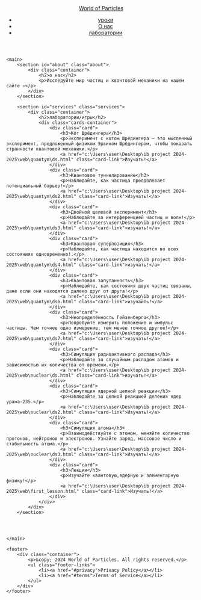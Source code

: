 <!DOCTYPE html>
<html lang="en">
<head>
    <meta charset="UTF-8">
    <meta name="viewport" content="width=device-width, initial-scale=1.0">
    <title>Main menu of quantum</title>
    <link rel="stylesheet" href="stylemain.css">
    
</head>
<body>
    <header>
        <nav class="navbar">
            <a href="#" class="logo">World of Particles</a>
            <ul class="nav-links">
                <li><a href="c:\Users\user\Desktop\ib project 2024-2025\web\first_lesson.html">уроки</a></li>
                <li><a href="#about">О нас</a></li>
                <li><a href="#services">лаборатории</a></li>
            </ul>
        </nav>
    </header>

    <main>
        <section id="about" class="about">
            <div class="container">
                <h2>о нас</h2>
                <p>Исследуйте мир частиц и квантовой механики на нашем сайте ⚛</p>
            </div>
        </section>

        <section id="services" class="services">
            <div class="container">
                <h2>лаборатории/игры</h2>
                <div class="cards-container">
                    <div class="card">
                        <h3>Кот Шрёдингера</h3>
                        <p>Эксперимент с котом Шрёдингера — это мысленный эксперимент, предложенный физиком Эрвином Шрёдингером, чтобы показать странности квантовой механики.</p>
                        <a href="c:\Users\user\Desktop\ib project 2024-2025\web\quantym\ds.html" class="card-link">Изучать!</a>
                    </div>
                    <div class="card">
                        <h3>Квантовое туннелирование</h3>
                        <p>Наблюдайте, как частица преодолевает потенциальный барьер!</p>
                        <a href="c:\Users\user\Desktop\ib project 2024-2025\web\quantym\ds2.html" class="card-link">Изучать!</a>
                    </div>
                    <div class="card">
                        <h3>Двойной щелевой эксперимент</h3>
                        <p>Наблюдайте за интерференцией частиц и волн!</p>
                        <a href="c:\Users\user\Desktop\ib project 2024-2025\web\quantym\ds3.html" class="card-link">изучать!</a>
                    </div>
                    <div class="card">
                        <h3>Квантовая суперпозиция</h3>
                        <p>Наблюдайте, как частица находится во всех состояниях одновременно!.</p>
                        <a href="c:\Users\user\Desktop\ib project 2024-2025\web\quantym\ds4.html" class="card-link">изучать!</a>
                    </div>
                    <div class="card">
                        <h3>Квантовая запутанность</h3>
                        <p>Наблюдайте, как состояния двух частиц связаны, даже если они находятся далеко друг от друга!</p>
                        <a href="c:\Users\user\Desktop\ib project 2024-2025\web\quantym\ds6.html" class="card-link">изучайть!</a>
                    </div>
                    <div class="card">
                        <h3>Неопределённость Гейзенберга</h3>
                        <p>Попробуйте измерить положение и импульс частицы. Чем точнее одно измерение, тем менее точное другое!</p>
                        <a href="c:\Users\user\Desktop\ib project 2024-2025\web\quantym\ds7.html" class="card-link">изучать!</a>
                    </div>
                    <div class="card">
                        <h3>Симуляция радиоактивного распада</h3>
                        <p>Наблюдайте за случайным распадом атомов и зависимостью их количества от времени.</p>
                        <a href="c:\Users\user\Desktop\ib project 2024-2025\web\nuclear\ds.html" class="card-link">изучать!</a>
                    </div>
                    <div class="card">
                        <h3>Симуляция ядерной цепной реакции</h3>
                        <p>Наблюдайте за цепной реакцией деления ядер урана-235.</p>
                        <a href="c:\Users\user\Desktop\ib project 2024-2025\web\nuclear\ds2.html" class="card-link">Изучать!</a>
                    </div>
                    <div class="card">
                        <h3>Симуляция атома</h3>
                        <p>Взаимодействуйте с атомом, меняйте количество протонов, нейтронов и электронов. Узнайте заряд, массовое число и стабильность атома.</p>
                        <a href="c:\Users\user\Desktop\ib project 2024-2025\web\nuclear\ds3.html" class="card-link">Изучать!</a>
                    </div>
                    <div class="card">
                        <h3>Лекции</h3>
                        <p>Изучайте квантовую,ядерную и элементарную физику!</p>
                        <a href="c:\Users\user\Desktop\ib project 2024-2025\web\first_lesson.html" class="card-link">Изучать!</a>
                    </div>
                </div>
            </div>
        </section>

       

        
    </main>

    <footer>
        <div class="container">
            <p>&copy; 2024 World of Particles. All rights reserved.</p>
            <ul class="footer-links">
                <li><a href="#privacy">Privacy Policy</a></li>
                <li><a href="#terms">Terms of Service</a></li>
            </ul>
        </div>
    </footer>
    
</body>
</html>
